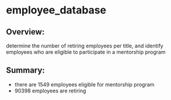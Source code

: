 # employee_database
## Overview: 
determine the number of retiring employees per title, and identify employees who are eligible to participate in a mentorship program
## Summary:
- there are 1549 employees eligible for mentorship program
- 90398 employees are retiring
